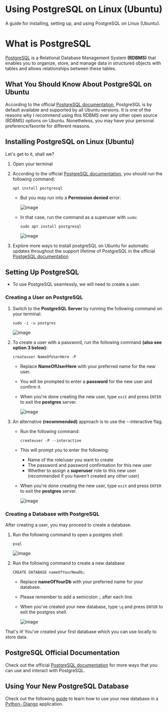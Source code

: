 # Using PostgreSQL on Linux (Ubuntu)

A guide for installing, setting up, and using PostgreSQL on Linux (Ubuntu).

# What is PostgreSQL

[PostgreSQL](https://www.postgresql.org/) is a Relational Database Management System **(RDBMS)** that enables you to organize, store, and manage data in structured objects with tables and allows relationships between these tables. 

## What You Should Know About PostgreSQL on Ubuntu

According to the official [PostgreSQL documentation](https://www.postgresql.org/download/linux/ubuntu/), PostgreSQL is by default available and supported by all Ubuntu versions. It is one of the reasons why I recommend using this RDBMS over any other open source (RDBMS) options on Ubuntu. Nonetheless, you may have your personal preference/favorite for different reasons.

## Installing PostgreSQL on Linux (Ubuntu)

Let's get to it, shall we? 

1. Open your terminal 

2. According to the official [PostgreSQL documentation](https://www.postgresql.org/download/linux/ubuntu/), you should run the following command:

    ```
    apt install postgresql
    ```

    - But you may run into a **Permission denied** error: 
    
        ![image](https://github.com/benie254/postgresql-on-linux/assets/99865051/644d8d1f-e5a7-4da2-9246-65cf05c9b8c0)

    - In that case, run the command as a superuser with `sudo`:
        ```
        sudo apt install postgresql
        ```

        ![image](https://github.com/benie254/postgresql-on-linux/assets/99865051/0a2ff42b-09d6-4161-b04c-1efcdc98d784)

3. Explore more ways to install postgreSQL on Ubuntu for automatic updates throughout the support lifetime of PostgreSQL in the official [PostgeSQL documentation](https://www.postgresql.org/download/linux/ubuntu/)

## Setting Up PostgreSQL

- To use PostgreSQL seamlessly, we will need to create a user.

### Creating a User on PostgreSQL

1. Switch to the **PostgreSQL Server** by running the following command on your terminal:

    ```
    sudo -i -u postgres
    ```
    ![image](https://github.com/benie254/postgresql-on-linux/assets/99865051/e2569a8a-9ac9-43b4-9423-165d68548c33)

2. To create a user with a password, run the following command **(also see option 3 below)**:

    ```
    createuser NameOfUserHere -P
    ```

    - Replace **NameOfUserHere** with your preferred name for the new user.
    - You will be prompted to enter a **password** for the new user and confirm it.
    - When you're done creating the new user, type `exit` and press `ENTER` to exit the **postgres** server.

        ![image](https://github.com/benie254/postgresql-on-linux/assets/99865051/e5faf676-23ea-434d-b6fe-70276235d6e3)

3. An alternative **(recommended)** approach is to use the --interactive flag.
    - Run the following command:

        ```
        createuser -P --interactive
        ```

    - This will prompt you to enter the following:
        - Name of the role/user you want to create
        - The password and password confirmation for this new user
        - Whether to assign a **superuser** role to this new user (recommended if you haven't created any other user)

    - When you're done creating the new user, type `exit` and press `ENTER` to exit the **postgres** server.

        ![image](https://github.com/benie254/postgresql-on-linux/assets/99865051/9856a932-59f0-441c-9f47-b828c03f6bf1)

### Creating a Database with PostgreSQL

After creating a user, you may proceed to create a database.

1. Run the following command to open a postgres shell:

    ```
    psql
    ```

    ![image](https://github.com/benie254/postgresql-on-linux/assets/99865051/484120cd-6590-466e-8cda-7580465b6bce)

2. Run the following command to create a new database

    ```
    CREATE DATABASE nameOfYourNewDb;
    ```

    - Replace **nameOfYourDb** with your preferred name for your database.
    - Please remember to add a semicolon `;` after each line.
    - When you've created your new database, type `\q` and press `ENTER` to exit the postgres shell.

        ![image](https://github.com/benie254/postgresql-on-linux/assets/99865051/aa6b2e15-b124-45f8-b916-bbcabf0e0103)

That's it! You've created your first database which you can use locally to store data.

## PostgreSQL Official Documentation

Check out the official [PostgreSQL documentation](https://www.postgresql.org/docs/) for more ways that you can use and interact with PostgreSQL.

## Using Your New PostgreSQL Database

Check out the following [guide]() to learn how to use your new database in a [Python- Django](https://www.djangoproject.com/) application.

